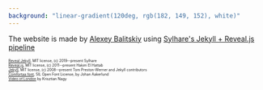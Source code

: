 ```yaml
---
background: "linear-gradient(120deg, rgb(182, 149, 152), white)" 
---
```


The website is made by [Alexey Balitskiy](https://balit.ski) using [Sylhare's Jekyll + Reveal.js pipeline](https://github.com/sylhare/Reveal-Jekyll)

<span style="font-size:0.5em">[Reveal Jekyll](https://github.com/sylhare/Reveal-Jekyll/blob/master/LICENSE), MIT license, (c) 2019--present Sylhare </span>  
<span style="font-size:0.5em">[Reveal.js](https://github.com/hakimel/reveal.js/), MIT license, (c) 2011--present Hakim El Hattab </span>  
<span style="font-size:0.5em">[Jekyll](https://github.com/jekyll/jekyll), MIT license, (c) 2008--present Tom Preston-Werner and Jekyll contributors </span>  
<span style="font-size:0.5em">[Comfortaa font](https://github.com/googlefonts/comfortaa), SIL Open Font License, by Johan Aakerlund </span>  
<span style="font-size:0.5em">[Video of London](https://www.pexels.com/video/drone-video-of-night-view-of-london-city-5236101/) by Krisztian Nagy </span>  